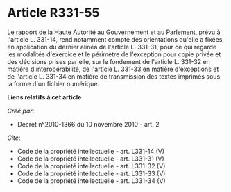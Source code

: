 # Article R331-55

Le rapport de la Haute Autorité au Gouvernement et au Parlement, prévu à l'article L. 331-14, rend notamment compte des
orientations qu'elle a fixées, en application du dernier alinéa de l'article L. 331-31, pour ce qui regarde les modalités
d'exercice et le périmètre de l'exception pour copie privée et des décisions prises par elle, sur le fondement de l'article
L. 331-32 en matière d'interopérabilité, de l'article L. 331-33 en matière d'exceptions et de l'article L. 331-34 en matière
de transmission des textes imprimés sous la forme d'un fichier numérique.

**Liens relatifs à cet article**

_Créé par_:

  - Décret n°2010-1366 du 10 novembre 2010 - art. 2

_Cite_:

  - Code de la propriété intellectuelle - art. L331-14 (V)
  - Code de la propriété intellectuelle - art. L331-31 (V)
  - Code de la propriété intellectuelle - art. L331-32 (V)
  - Code de la propriété intellectuelle - art. L331-33 (V)
  - Code de la propriété intellectuelle - art. L331-34 (V)
